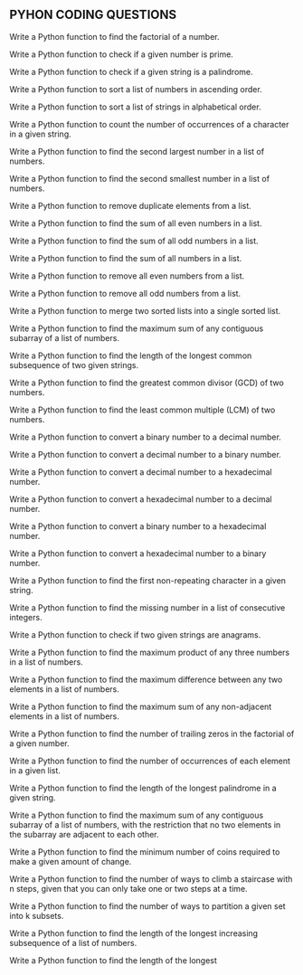 ## PYHON CODING QUESTIONS

Write a Python function to find the factorial of a number.

Write a Python function to check if a given number is prime.

Write a Python function to check if a given string is a palindrome.

Write a Python function to sort a list of numbers in ascending order.

Write a Python function to sort a list of strings in alphabetical order.

Write a Python function to count the number of occurrences of a character in a given string.

Write a Python function to find the second largest number in a list of numbers.

Write a Python function to find the second smallest number in a list of numbers.

Write a Python function to remove duplicate elements from a list.

Write a Python function to find the sum of all even numbers in a list.

Write a Python function to find the sum of all odd numbers in a list.

Write a Python function to find the sum of all numbers in a list.

Write a Python function to remove all even numbers from a list.

Write a Python function to remove all odd numbers from a list.

Write a Python function to merge two sorted lists into a single sorted list.

Write a Python function to find the maximum sum of any contiguous subarray of a list of numbers.

Write a Python function to find the length of the longest common subsequence of two given strings.

Write a Python function to find the greatest common divisor (GCD) of two numbers.

Write a Python function to find the least common multiple (LCM) of two numbers.

Write a Python function to convert a binary number to a decimal number.

Write a Python function to convert a decimal number to a binary number.

Write a Python function to convert a decimal number to a hexadecimal number.

Write a Python function to convert a hexadecimal number to a decimal number.

Write a Python function to convert a binary number to a hexadecimal number.

Write a Python function to convert a hexadecimal number to a binary number.

Write a Python function to find the first non-repeating character in a given string.

Write a Python function to find the missing number in a list of consecutive integers.

Write a Python function to check if two given strings are anagrams.

Write a Python function to find the maximum product of any three numbers in a list of numbers.

Write a Python function to find the maximum difference between any two elements in a list of numbers.

Write a Python function to find the maximum sum of any non-adjacent elements in a list of numbers.

Write a Python function to find the number of trailing zeros in the factorial of a given number.

Write a Python function to find the number of occurrences of each element in a given list.

Write a Python function to find the length of the longest palindrome in a given string.

Write a Python function to find the maximum sum of any contiguous subarray of a list of numbers, with the restriction that no two elements in the subarray are adjacent to each other.

Write a Python function to find the minimum number of coins required to make a given amount of change.

Write a Python function to find the number of ways to climb a staircase with n steps, given that you can only take one or two steps at a time.

Write a Python function to find the number of ways to partition a given set into k subsets.

Write a Python function to find the length of the longest increasing subsequence of a list of numbers.

Write a Python function to find the length of the longest

